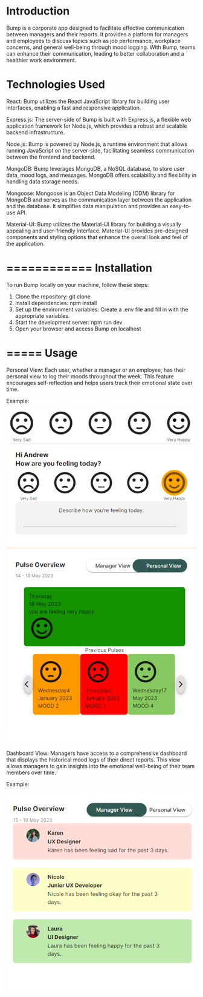 
Introduction
============

Bump is a corporate app designed to facilitate effective communication between managers and their reports. It provides a platform for managers and employees to discuss topics such as job performance, workplace concerns, and general well-being through mood logging. With Bump, teams can enhance their communication, leading to better collaboration and a healthier work environment.


Technologies Used
=================
React: Bump utilizes the React JavaScript library for building user interfaces, enabling a fast and responsive application.

Express.js: The server-side of Bump is built with Express.js, a flexible web application framework for Node.js, which provides a robust and scalable backend infrastructure.

Node.js: Bump is powered by Node.js, a runtime environment that allows running JavaScript on the server-side, facilitating seamless communication between the frontend and backend.

MongoDB: Bump leverages MongoDB, a NoSQL database, to store user data, mood logs, and messages. MongoDB offers scalability and flexibility in handling data storage needs.

Mongoose: Mongoose is an Object Data Modeling (ODM) library for MongoDB and serves as the communication layer between the application and the database. It simplifies data manipulation and provides an easy-to-use API.

Material-UI: Bump utilizes the Material-UI library for building a visually appealing and user-friendly interface. Material-UI provides pre-designed components and styling options that enhance the overall look and feel of the application.

============
Installation
============
To run Bump locally on your machine, follow these steps:

1. Clone the repository: git clone <repository-url>
2. Install dependencies: npm install
3. Set up the environment variables: Create a .env file and fill in with the appropriate variables.
4. Start the development server: npm run dev
5. Open your browser and access Bump on localhost

=====
Usage
=====

Personal View: Each user, whether a manager or an employee, has their personal view to log their moods throughout the week. This feature encourages self-reflection and helps users track their emotional state over time.

Example:

![Mood Select](./Screenshots/MoodSelect.png)

![MoodSelectedAndPrevMoods](./Screenshots/MoodSelectedAndPrevMoods.png)

Dashboard View: Managers have access to a comprehensive dashboard that displays the historical mood logs of their direct reports. This view allows managers to gain insights into the emotional well-being of their team members over time.

Example:

![ManagerView](./Screenshots/ManagerView.png)
